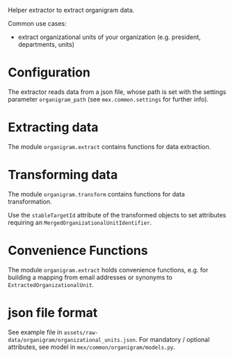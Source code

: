 Helper extractor to extract organigram data.

Common use cases:
- extract organizational units of your organization (e.g. president, departments, units)

# Configuration

The extractor reads data from a json file, whose path is set with the settings parameter
`organigram_path` (see `mex.common.settings` for further info).

# Extracting data

The module `organigram.extract` contains functions for data extraction.

# Transforming data

The module `organigram.transform` contains functions for data transformation.

Use the `stableTargetId` attribute of the transformed objects to set attributes
requiring an `MergedOrganizationalUnitIdentifier`.

# Convenience Functions

The module `organigram.extract` holds convenience functions, e.g. for building a mapping
from email addresses or synonyms to `ExtractedOrganizationalUnit`.

# json file format

See example file in `assets/raw-data/organigram/organizational_units.json`.
For mandatory / optional attributes, see model in `mex/common/organigram/models.py`.
